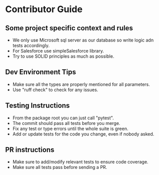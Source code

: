 # Contributor Guide

## Some project specific context and rules

- We only use Microsoft sql server as our database so write logic adn tests accordingly.
- For Salesforce use simpleSalesforce library.
- Try to use SOLID principles as much as possible.

## Dev Environment Tips

- Make sure all the types are properly mentioned for all parameters.
- Use "ruff check" to check for any issues.

## Testing Instructions

- From the package root you can just call "pytest".
- The commit should pass all tests before you merge.
- Fix any test or type errors until the whole suite is green.
- Add or update tests for the code you change, even if nobody asked.

## PR instructions

- Make sure to add/modify relevant tests to ensure code coverage.
- Make sure all tests pass before sending a PR.
